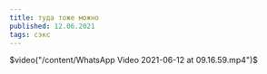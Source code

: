 ```yaml
---
title: туда тоже можно
published: 12.06.2021
tags: сэкс
---
```


$video("/content/WhatsApp Video 2021-06-12 at 09.16.59.mp4")$
